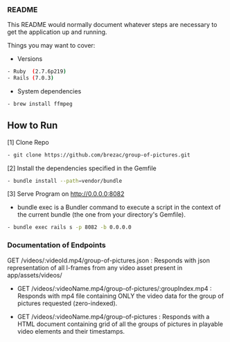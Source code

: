 ### README

This README would normally document whatever steps are necessary to get the
application up and running.

Things you may want to cover:

* Versions 
```bash
- Ruby  (2.7.6p219)
- Rails (7.0.3) 
```

* System dependencies
```bash
- brew install ffmpeg
```

## How to Run

[1] Clone Repo
```bash
- git clone https://github.com/brezac/group-of-pictures.git
```

[2] Install the dependencies specified in the Gemfile
```bash
- bundle install --path=vendor/bundle
```

[3] Serve Program on http://0.0.0.0:8082
- bundle exec is a Bundler command to execute a script in the context of the current bundle (the one from your directory's Gemfile).
```bash
- bundle exec rails s -p 8082 -b 0.0.0.0
```

### Documentation of Endpoints

GET /videos/:videoId.mp4/group-of-pictures.json : Responds with json representation of all I-frames from any video asset present in app/assets/videos/

* GET /videos/:videoName.mp4/group-of-pictures/:groupIndex.mp4 : Responds with mp4 file containing ONLY the video data for the group of pictures requested (zero-indexed).

* GET /videos/:videoName.mp4/group-of-pictures : Responds with a HTML document containing grid of all the groups of pictures in playable video elements and their timestamps.

